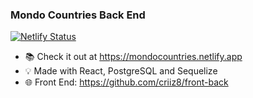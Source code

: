 ### Mondo Countries Back End

[![Netlify Status](https://api.netlify.com/api/v1/badges/38ee7df2-f1b5-47c8-ad56-895420cee386/deploy-status)](https://app.netlify.com/sites/mondocountries/deploys)

- 📚 Check it out at https://mondocountries.netlify.app
- 💡 Made with React, PostgreSQL and Sequelize
- 🌐 Front End: https://github.com/criiz8/front-back
